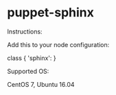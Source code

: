 # puppet-sphinx

Instructions:

Add this to your node configuration:

class { 'sphinx':
}

Supported OS:

CentOS 7, Ubuntu 16.04
   